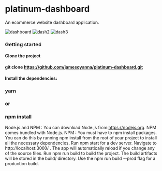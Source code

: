 # platinum-dashboard
An ecommerce website dashboard application.

![dashboard](https://user-images.githubusercontent.com/26815113/108593757-e1b47500-7375-11eb-83d7-86668c90cd94.PNG)
![dash2](https://user-images.githubusercontent.com/26815113/108593758-e37e3880-7375-11eb-9695-03606debd7b5.PNG)
![dash3](https://user-images.githubusercontent.com/26815113/108593761-e5e09280-7375-11eb-8d9e-d0f30c9ae439.PNG)

### Getting started

#### Clone the project

#### git clone https://github.com/jamesoyanna/platinum-dashboard.git

#### Install the dependencies:

 ### yarn

### or

### npm install


 Node.js and NPM : You can download Node.js from https://nodejs.org. NPM comes bundled with Node.js.
 NPM : You must have to npm install packages. You can do this by running npm install from the root of your project to install all the necessary dependencies.
 Run npm start for a dev server. Navigate to http://localhost:3000/ . The app will automatically reload if you change any of the source files.
 Run npm run build to build the project. The build artifacts will be stored in the build/ directory. Use the npm run build --prod flag for a production build.
